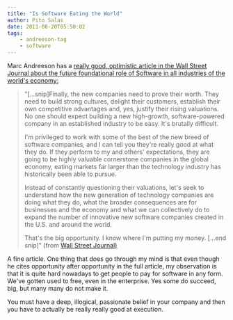 ```yaml
---
title: "Is Software Eating the World"
author: Pito Salas
date: 2011-08-20T05:50:02
tags:
    - andreeson-tag
    - software
---
```




Marc Andreeson has a [really good, optimistic article in the Wall Street
Journal about the future foundational role of Software in all industries of
the world's
economy:](<http://online.wsj.com/article/SB10001424053111903480904576512250915629460.html>)

> "[…snip]Finally, the new companies need to prove their worth. They need to
> build strong cultures, delight their customers, establish their own
> competitive advantages and, yes, justify their rising valuations. No one
> should expect building a new high-growth, software-powered company in an
> established industry to be easy. It's brutally difficult.
>
> I'm privileged to work with some of the best of the new breed of software
> companies, and I can tell you they're really good at what they do. If they
> perform to my and others' expectations, they are going to be highly valuable
> cornerstone companies in the global economy, eating markets far larger than
> the technology industry has historically been able to pursue.
>
> Instead of constantly questioning their valuations, let's seek to understand
> how the new generation of technology companies are doing what they do, what
> the broader consequences are for businesses and the economy and what we can
> collectively do to expand the number of innovative new software companies
> created in the U.S. and around the world.
>
> That's the big opportunity. I know where I'm putting my money. […end snip]"
> (from [Wall Street
> Journal)](<http://online.wsj.com/article/SB10001424053111903480904576512250915629460.html>)

A fine article. One thing that does go through my mind is that even though he
cites opportunity after opportunity in the full article, my observation is
that it is quite hard nowadays to get people to pay for software in any form.
We've gotten used to free, even in the enterprise. Yes some do succeed, big,
but many many do not make it.

You must have a deep, illogical, passionate belief in your company and then
you have to actually be really really good at execution.


